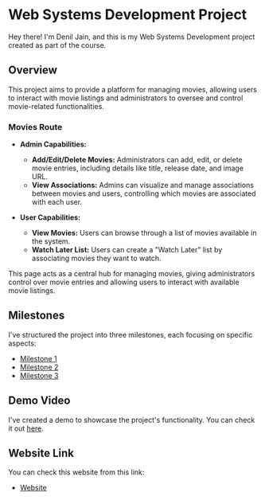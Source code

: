 # Web Systems Development Project

Hey there! I'm Denil Jain, and this is my Web Systems Development project created as part of the course.

## Overview

This project aims to provide a platform for managing movies, allowing users to interact with movie listings and administrators to oversee and control movie-related functionalities.

### Movies Route

- **Admin Capabilities:**
  - **Add/Edit/Delete Movies:** Administrators can add, edit, or delete movie entries, including details like title, release date, and image URL.
  - **View Associations:** Admins can visualize and manage associations between movies and users, controlling which movies are associated with each user.

- **User Capabilities:**
  - **View Movies:** Users can browse through a list of movies available in the system.
  - **Watch Later List:** Users can create a "Watch Later" list by associating movies they want to watch.

This page acts as a central hub for managing movies, giving administrators control over movie entries and allowing users to interact with available movie listings.


## Milestones

I've structured the project into three milestones, each focusing on specific aspects:

- [Milestone 1](https://github.com/denilayush/dj325-is601-007/blob/prod/flask_sample/milestone1.md)
- [Milestone 2](https://github.com/denilayush/dj325-is601-007/blob/prod/flask_sample/Milestone2-submission.md)
- [Milestone 3](https://github.com/denilayush/dj325-is601-007/blob/prod/flask_sample/milestone3.md)

## Demo Video

I've created a demo to showcase the project's functionality. You can check it out [here](https://youtu.be/IPYCkXjo8EM).

## Website Link

You can check this website from this link:

- [Website](https://is601-dj325-prod-e4b2f4589d51.herokuapp.com/)